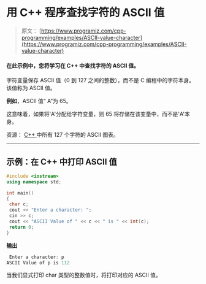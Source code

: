 # 用 C++ 程序查找字符的 ASCII 值

> 原文： [https://www.programiz.com/cpp-programming/examples/ASCII-value-character](https://www.programiz.com/cpp-programming/examples/ASCII-value-character)

#### 在此示例中，您将学习在 C++ 中查找字符的 ASCII 值。

字符变量保存 ASCII 值（0 到 127 之间的整数），而不是 C 编程中的字符本身。 该值称为 ASCII 值。

**例如**，ASCII 值“ A”为 65。

这意味着，如果将'A'分配给字符变量，则 65 将存储在该变量中，而不是'A'本身。

资源： [C++ ](http://en.cppreference.com/w/cpp/language/ascii "ASCII Chart") 中所有 127 个字符的 ASCII 图表。

* * *

## 示例：在 C++ 中打印 ASCII 值

```cpp
#include <iostream>
using namespace std;

int main()
{
 char c;
 cout << "Enter a character: ";
 cin >> c;
 cout << "ASCII Value of " << c << " is " << int(c);
 return 0;
} 
```

**输出**

```cpp
 Enter a character: p
ASCII Value of p is 112 
```

当我们显式打印 char 类型的整数值时，将打印对应的 ASCII 值。